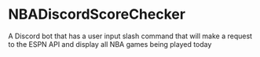 # NBADiscordScoreChecker
A Discord bot that has a user input slash command that will make a request to the ESPN API and display all NBA games being played today
